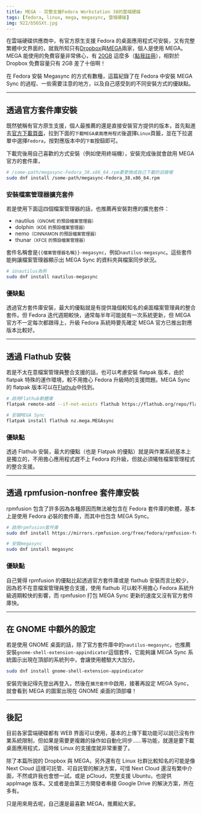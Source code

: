 ```yaml
---
title: MEGA - 完整支援Fedora Workstation 38的雲端硬碟
tags: [fedora, linux, mega, megasync, 雲端硬碟]
img: 922/b56SXt.jpg
---
```


在雲端硬碟供應商中，有官方原生支援 Fedora 的桌面應用程式可安裝，又有完整繁體中文界面的，就我所知只有[Dropbox](https://www.dropbox.com/zh_TW/)與[MEGA](https://mega.io/zh-hant/?aff=MxSxDVl4hAI)兩家，個人是使用 MEGA。MEGA 能使用的免費容量非常佛心，有 [20GB](https://mega.io/zh-hant/pricing?aff=MxSxDVl4hAI) 這麼多（[點我註冊](https://mega.nz/register/?aff=MxSxDVl4hAI)），相對於 Dropbox 免費容量只有 2GB 差了十倍啊！

在 Fedora 安裝 Megasync 的方式有數種，這篇紀錄了在 Fedora 中安裝 MEGA Sync 的過程、一些需要注意的地方，以及自己感受到的不同安裝方式的優缺點。

---

## 透過官方套件庫安裝

既然號稱有官方原生支援，個人最推薦的還是直接安裝官方提供的版本，首先點進去[官方下載頁面](https://mega.io/zh-hant/desktop)，拉到下面的`下載MEGA桌面應用程式`後選擇`Linux`頁籤，並在下拉選單中選擇`Fedora`，按對應版本中的`下載`按鈕即可。

<article-img img="922/H6rlOP.png"></article-img>

下載完後用自己喜歡的方式安裝（例如使用終端機），安裝完成後就會啟用 MEGA 官方的套件庫，

```bash
# /some-path/megasync-Fedora_38.x86_64.rpm要更換成自己下載的目錄喔
sudo dnf install /some-path/megasync-Fedora_38.x86_64.rpm
```

### 安裝檔案管理器擴充套件

若是使用下面這四個檔案管理器的話，也推薦再安裝對應的擴充套件：

- nautilus<small>（GNOME 的預設檔案管理器）</small>
- dolphin<small>（KDE 的預設檔案管理器）</small>
- nemo<small>（CINNAMON 的預設檔案管理器）</small>
- thunar<small>（XFCE 的預設檔案管理器）</small>

套件名稱會是`{{檔案管理器名稱}}-megasync`，例如`nautilus-megasync`。這些套件能夠讓檔案管理器顯示出 MEGA Sync 的資料夾與檔案同步狀況。

```bash
# 以nautilus為例
sudo dnf install nautilus-megasync
```

### 優缺點

透過官方套件庫安裝，最大的優點就是有提供幾個較知名的桌面檔案管理員的整合套件。但 Fedora 迭代週期較快，通常每半年可能就有一次系統更新，但 MEGA 官方不一定每次都跟得上，升級 Fedora 系統時要先確定 MEGA 官方已推出對應版本比較好。

---

## 透過 Flathub 安裝

若是不太在意檔案管理員整合支援的話，也可以考慮安裝 flatpak 版本，由於 flatpak 特殊的運作環境，較不用擔心 Fedora 升級時的支援問題。MEGA Sync 的 flatpak 版本可以在[Flathub](https://flathub.org/zh-Hant)中找到。

```bash
# 啟用Flathub軟體庫
flatpak remote-add --if-not-exists flathub https://flathub.org/repo/flathub.flatpakrepo && flatpak remote-modify --enable flathub

# 安裝MEGA Sync
flatpak install flathub nz.mega.MEGAsync
```

### 優缺點

透過 Flathub 安裝，最大的優點（也是 Flatpak 的優點）就是與作業系統基本上是獨立的，不用擔心應用程式趕不上 Fedora 的升級，但就必須犧牲檔案管理程式的整合支援。

---

## 透過 rpmfusion-nonfree 套件庫安裝

rpmfusion 包含了許多因為各種原因而無法被包含在 Fedora 套件庫的軟體，基本上是使用 Fedora 必裝的套件庫，而其中也包含 MEGA Sync。

```bash
# 啟用rpmfusion套件庫
sudo dnf install https://mirrors.rpmfusion.org/free/fedora/rpmfusion-free-release-$(rpm -E %fedora).noarch.rpm https://mirrors.rpmfusion.org/free/fedora/rpmfusion-nonfree-release-$(rpm -E %fedora).noarch.rpm

# 安裝megasync
sudo dnf install megasync
```

### 優缺點

自己覺得 rpmfusion 的優點比起透過官方套件庫或是 flathub 安裝而言比較少，因為若不在意檔案管理員整合支援，使用 flathub 可以較不用擔心 Fedora 系統升級週期較快的影響，而 rpmfusion 打包 MEGA Sync 更新的速度又沒有官方套件庫快。

---

## 在 GNOME 中額外的設定

若是使用 GNOME 桌面的話，除了官方套件庫中的`nautilus-megasync`，也推薦安裝`gnome-shell-extension-appindicator`這個套件，它能夠讓 MEGA Sync 系統圖示出現在頂部的系統列中，會讓使用體驗大大加分。

```bash
sudo dnf install gnome-shell-extension-appindicator
```

安裝完後記得先登出再登入，然後在`擴充套件`中啟用，接著再設定 MEGA Sync，就會看到 MEGA 的圖案出現在 GNOME 桌面的頂部囉！

---

## 後記

目前各家雲端硬碟都有 WEB 界面可以使用，基本的上傳下載功能可以說已沒有作業系統限制，但如果是需要更複雜的操作如自動化同步……等功能，就還是要下載桌面應用程式，這時候 Linux 的支援度就非常重要了。

除了本篇所說的 Dropbox 與 MEGA，另外還有在 Linux 社群比較知名的可能是像 Next Cloud 這樣可託管、可自託管的解決方案，可惜 Next Cloud 還沒有繁中介面，不然或許我也會想一試。或是 pCloud，完整支援 Ubuntu，也提供 appImage 版本。又或者是由第三方開發者串接 Google Drive 的解決方案，所在多有。

只是用來用去呢，自己還是最喜歡 MEGA，推薦給大家。
